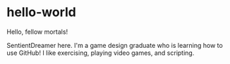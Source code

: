 # hello-world

Hello, fellow mortals!

SentientDreamer here. I'm a game design graduate who is learning how to use GitHub!
I like exercising, playing video games, and scripting.
